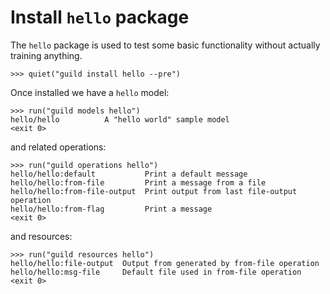 # Install `hello` package

The `hello` package is used to test some basic functionality without
actually training anything.

    >>> quiet("guild install hello --pre")

Once installed we have a `hello` model:

    >>> run("guild models hello")
    hello/hello          A "hello world" sample model
    <exit 0>

and related operations:

    >>> run("guild operations hello")
    hello/hello:default           Print a default message
    hello/hello:from-file         Print a message from a file
    hello/hello:from-file-output  Print output from last file-output operation
    hello/hello:from-flag         Print a message
    <exit 0>

and resources:

    >>> run("guild resources hello")
    hello/hello:file-output  Output from generated by from-file operation
    hello/hello:msg-file     Default file used in from-file operation
    <exit 0>
